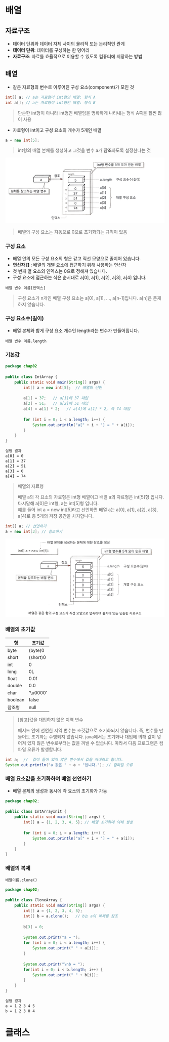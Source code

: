 # 배열 

## 자료구조

- 데이터 단위와 데이터 자체 사이의 물리적 또는 논리적인 관계
- **데이터 단위**: 데이터를 구성하는 한 덩어리
- **자료구조**: 자료를 효율적으로 이용할 수 있도록 컴퓨터에 저장하는 방법

## 배열

- 같은 자료형의 변수로 이루어진 구성 요소(component)가 모인 것 

```java
int[] a; // a는 자료형이 int형인 배열: 형식 A
int a[]; // a는 자료형이 int형인 배열: 형식 B
```
> 단순한 int형이 아니라 int형인 배열임을 명확하게 나타내는 형식 A쪽을 훨씬 많이 사용 

- 자료형이 int이고 구성 요소의 개수가 5개인 배열 

```java
a = new int[5]; 
```
> int형의 배열 본체를 생성하고 그것을 변수 a가 **참조**하도록 설정한다는 것 

![image1](https://raw.githubusercontent.com/yonggyo1125/lecture_algorithm/master/02%20%EA%B8%B0%EB%B3%B8%20%EC%9E%90%EB%A3%8C%EA%B5%AC%EC%A1%B0/images/1.png)

> 배열의 구성 요소는 자동으로 0으로 초기화되는 규칙이 있음 

### 구성 요소 

- 배열 안의 모든 구성 요소의 형은 같고 직선 모양으로 줄지어 있습니다. 
- **연산자 []** :  배열의 개별 요소에 접근하기 위해 사용하는 연산자 
- 첫 번째 열 요소의 인덱스는 0으로 정해져 있습니다.
- 구성 요소에 접근하는 식은 순서대로 a[0], a[1], a[2], a[3], a[4] 입니다. 

```
배열 변수 이름[인덱스]  
```
> 구성 요소가 n개인 배열 구성 요소는 a[0], a[1], ..., a[n-1]입니다. a[n]은 존재하지 않습니다.

### 구성 요소수(길이)

- 배열 본체와 함게 구성 요소 개수인 length라는 변수가 만들어집니다. 

```
배열 변수 이름.length
```

### 기본값 

```java
package chap02

public class IntArray {
    public static void main(String[] args) {
        int[] a = new int[5];  // 배열의 선언

        a[1] = 37;   // a[1]에 37 대입
        a[2] = 51;   // a[2]에 51 대입 
        a[4] = a[1] * 2;   // a[4]에 a[1] * 2, 즉 74 대입

        for (int i = 0; i < a.length; i++) {
            System.out.println("a[" + i + "] = " + a[i]);
        }
    }
}
```

```
실행 결과 
a[0] = 0
a[1] = 37
a[2] = 51
a[3] = 0
a[4] = 74
```
> 배열의 자료형
>
> 배열 a의 각 요소의 자료형은 int형 배열이고 배열 a의 자료형은 int[5]형 입니다. 다시말해 a[0]은 int형, a는 int[5]형 입니다.<br>
> 예를 들어 int a = new int[5]라고 선언하면 배열 a는 a[0], a[1], a[2], a[3], a[4]로 총 5개의 저장 공간을 차지합니다.

```java
int[] a; // 선언하기
a = new int[3]; // 참조하기 
```

![image2](https://raw.githubusercontent.com/yonggyo1125/lecture_algorithm/master/02%20%EA%B8%B0%EB%B3%B8%20%EC%9E%90%EB%A3%8C%EA%B5%AC%EC%A1%B0/images/2.png)


### 배열의 초기값 

|형|초기값|
|---|-----|
|byte|(byte)0|
|short|(short)0|
|int|0|
|long|0L|
|float|0.0f|
|double|0.0|
|char|'\u0000'|
|boolean|false|
|참조형|null|


> [참고]값을 대입하지 않은 지역 변수 
>
> 메서드 안에 선언한 지역 변수는 초깃값으로 초기화되지 않습니다. 즉, 변수를 만들어도 초기화는 수행되지 않습니다. java에서는 초기화나 대입에 의해 값이 넣어져 있지 않은 변수로부터는 값을 꺼낼 수 없습니다. 따라서 다음 프로그램은 컴파일 오류가 발생합니다.

```java
int a;  //  값이 들어 있지 않은 변수에서 값을 꺼내려고 합니다.
System.out.println("a 값은 " + a + "입니다."); // 컴파일 오류
```

### 배열 요소값을 초기화하여 배열 선언하기 

- 배열 본체의 생성과 동시에 각 요소의 초기화가 가능 

```java
package chap02;

public class IntArrayInit {
    public static void main(String[] args) {
        int[] a = {1, 2, 3, 4, 5}; // 배열 초기화에 의해 생성

        for (int i = 0; i < a.length; i++) {
            System.out.println("a[" + i + "] = " + a[i]);
        }
    }
}
```


### 배열의 복제

```
배열이름.clone()
```

```java
package chap02;

public class CloneArray {
    public static void main(String[] args) {
        int[] a = {1, 2, 3, 4, 5};
        int[] b = a.clone();   // b는 a의 복제를 참조

        b[3] = 0; 

        System.out.print("a = ");
        for (int i = 0; i < a.length; i++) {
            System.out.print(" " + a[i]);
        }

        System.out.print("\nb = ");
        for(int i = 0; i < b.length; i++) {
            System.out.print(" " + b[i]);
        }
    }
}
```


```
실행 경과
a = 1 2 3 4 5
b = 1 2 3 0 4
```


# 클래스
